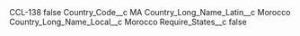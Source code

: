 <?xml version="1.0" encoding="UTF-8"?>
<CustomMetadata xmlns="http://soap.sforce.com/2006/04/metadata" xmlns:xsi="http://www.w3.org/2001/XMLSchema-instance" xmlns:xsd="http://www.w3.org/2001/XMLSchema">
    <label>CCL-138</label>
    <protected>false</protected>
    <values>
        <field>Country_Code__c</field>
        <value xsi:type="xsd:string">MA</value>
    </values>
    <values>
        <field>Country_Long_Name_Latin__c</field>
        <value xsi:type="xsd:string">Morocco</value>
    </values>
    <values>
        <field>Country_Long_Name_Local__c</field>
        <value xsi:type="xsd:string">Morocco</value>
    </values>
    <values>
        <field>Require_States__c</field>
        <value xsi:type="xsd:boolean">false</value>
    </values>
</CustomMetadata>
